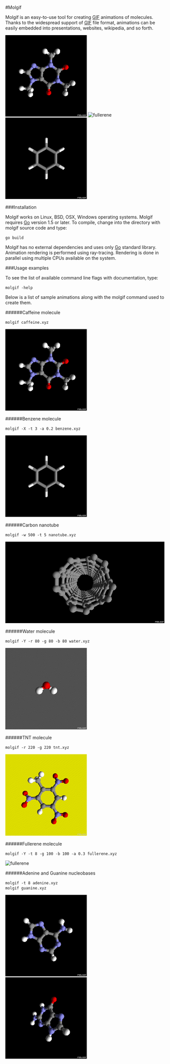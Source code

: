 #Molgif

Molgif is an easy-to-use tool for creating
[GIF](https://en.wikipedia.org/wiki/GIF) animations of molecules. Thanks to the
widespread support of [GIF](https://en.wikipedia.org/wiki/GIF) file format,
animations can be easily embedded into presentations, websites, wikipedia, and
so forth.

![caffeine](caffeine.gif)
![fullerene](fullerene.gif)
![benzene](benzene.gif)

###Installation

Molgif works on Linux, BSD, OSX, Windows operating systems. Molgif requires
[Go](https://golang.org) version 1.5 or later. To compile, change into the
directory with molgif source code and type:

    go build

Molgif has no external dependencies and uses only [Go](https://golang.org)
standard library. Animation rendering is performed using ray-tracing. Rendering
is done in parallel using multiple CPUs available on the system.

###Usage examples

To see the list of available command line flags with documentation, type:

    molgif -help

Below is a list of sample animations along with the molgif command used to
create them.

######Caffeine molecule

    molgif caffeine.xyz

![caffeine](caffeine.gif)

######Benzene molecule

    molgif -X -t 3 -a 0.2 benzene.xyz

![benzene](benzene.gif)

######Carbon nanotube

    molgif -w 500 -t 5 nanotube.xyz

![nanotube](nanotube.gif)

######Water molecule

    molgif -Y -r 80 -g 80 -b 80 water.xyz

![water](water.gif)

######TNT molecule

    molgif -r 220 -g 220 tnt.xyz

![tnt](tnt.gif)

######Fullerene molecule

    molgif -Y -t 8 -g 100 -b 100 -a 0.3 fullerene.xyz

![fullerene](fullerene.gif)

######Adenine and Guanine nucleobases

    molgif -t 8 adenine.xyz
    molgif guanine.xyz

![adenine](adenine.gif)
![guanine](guanine.gif)

